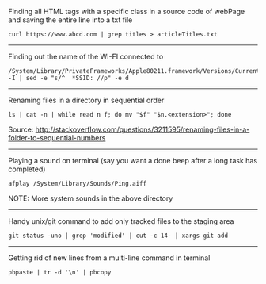 Finding all HTML tags with a specific class in a source code of webPage and saving the entire line into a txt file
```
curl https://www.abcd.com | grep titles > articleTitles.txt
```
---

Finding out the name of the WI-FI connected to
```
/System/Library/PrivateFrameworks/Apple80211.framework/Versions/Current/Resources/airport -I | sed -e "s/^  *SSID: //p" -e d
```
---

Renaming files in a directory in sequential order
```
ls | cat -n | while read n f; do mv "$f" "$n.<extension>"; done
```
Source: http://stackoverflow.com/questions/3211595/renaming-files-in-a-folder-to-sequential-numbers

---

Playing a sound on terminal (say you want a done beep after a long task has completed)
```
afplay /System/Library/Sounds/Ping.aiff 
```
NOTE: More system sounds in the above directory

---

Handy unix/git command to add only tracked files to the staging area
```
git status -uno | grep 'modified' | cut -c 14- | xargs git add
```

---

Getting rid of new lines from a multi-line command in terminal
```
pbpaste | tr -d '\n' | pbcopy
```
